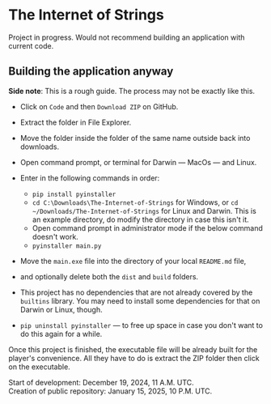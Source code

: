 # The Internet of Strings
Project in progress. Would not recommend building an application with current code.

## Building the application anyway
**Side note**: This is a rough guide. The process may not be exactly like this.
- Click on `Code` and then `Download ZIP` on GitHub.
- Extract the folder in File Explorer.
- Move the folder inside the folder of the same name outside back into downloads.

- Open command prompt, or terminal for Darwin — MacOs — and Linux.
- Enter in the following commands in order:
    + `pip install pyinstaller`
    + `cd C:\Downloads\The-Internet-of-Strings` for Windows, or `cd ~/Downloads/The-Internet-of-Strings` for Linux and Darwin. This is an example directory, do modify the directory in case this isn't it.
    + Open command prompt in administrator mode if the below command doesn't work.
    + `pyinstaller main.py`
- Move the `main.exe` file into the directory of your local `README.md` file, 
- and optionally delete both the `dist` and `build` folders.
- This project has no dependencies that are not already covered by the `builtins` library. You may need to install some dependencies for that on Darwin or Linux, though.
- `pip uninstall pyinstaller` — to free up space in case you don't want to do this again for a while.

Once this project is finished, the executable file will be already built for the player's convenience. All they have to do is extract the ZIP folder then click on the executable.

Start of development: December 19, 2024, 11 A.M. UTC.  
Creation of public repository: January 15, 2025, 10 P.M. UTC.